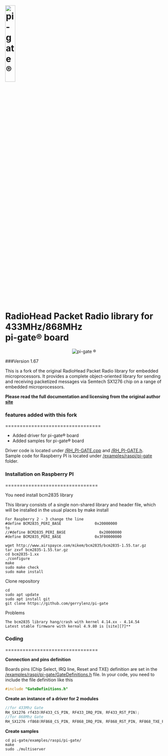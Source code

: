 <img src="https://ex-store.de/images/pi-gate/lo_pi-gate.png" height="25%" width="25%" alt="pi-gate ®"><br>
RadioHead Packet Radio library for 433MHz/868MHz<br>pi-gate® board 
=================================================
<p align="center"><img src="https://ex-store.de/images/pi-gate/github.png" alt="pi-gate ®"></p>

###Version 1.67

This is a fork of the original RadioHead Packet Radio library for embedded microprocessors. It provides a complete object-oriented library for sending and receiving packetized messages via Semtech SX1276 chip on a range of embedded microprocessors.

**Please read the full documentation and licensing from the original author [site][1]**

### features added with this fork
=================================

- Added driver for pi-gate® board
- Added samples for pi-gate® board

Driver code is located under [/RH_PI-GATE.cpp][5] and [/RH_PI-GATE.h][6].<br>
Sample code for Raspberry PI is located under [/examples/raspi/pi-gate][3] folder.

### Installation on Raspberry PI
================================

You need install bcm2835 library

This library consists of a single non-shared library and header file, which will be installed in the usual places by make install
```shell
For Raspberry 2 - 3 change the line
#define BCM2835_PERI_BASE               0x20000000
to
//#define BCM2835_PERI_BASE               0x20000000
#define BCM2835_PERI_BASE               0x3F00000000
```
```shell
wget http://www.airspayce.com/mikem/bcm2835/bcm2835-1.55.tar.gz
tar zxvf bcm2835-1.55.tar.gz
cd bcm2835-1.xx
./configure
make
sudo make check
sudo make install
```

Clone repository
```shell
cd
sudo apt update
sudo apt install git
git clone https://github.com/gerrylenz/pi-gate
```

Problems
```shell
The bcm2835 library hang/crash with kernel 4.14.xx - 4.14.54
Latest stable firmware with kernal 4.9.80 is [site][7]**
```

### Coding
================================

**Connection and pins definition**

Boards pins (Chip Select, IRQ line, Reset and TXE) definition are set in the [/examples/raspi/pi-gate/GateDefinitions.h][4] file. In your code, you need to include the file definition like this
```cpp
#include "GateDefinitions.h"

```

**Create an instance of a driver for 2 modules**
```cpp
//for 433Mhz Gate
RH_SX1276 rf433(RF433_CS_PIN, RF433_IRQ_PIN, RF433_RST_PIN);
//for 868Mhz Gate
RH_SX1276 rf868(RF868_CS_PIN, RF868_IRQ_PIN, RF868_RST_PIN, RF868_TXE_PIN);

```

**Create samples**
```shell
cd pi-gate/examples/raspi/pi-gate/
make
sudo ./multiserver
```

[1]: http://www.airspayce.com/mikem/arduino/RadioHead/
[2]: http://www.airspayce.com/mikem/arduino/RadioHead/RadioHead-1.67.zip
[3]: https://github.com/gerrylenz/pi-gate/blob/master/examples/raspi/pi-gate
[4]: https://github.com/gerrylenz/pi-gate/blob/master/examples/raspi/pi-gate/GateDefinitions.h
[5]: https://github.com/gerrylenz/pi-gate/blob/master/RH_PI-GATE.cpp
[6]: https://github.com/gerrylenz/pi-gate/blob/master/RH_PI-GATE.h
[7]: http://downloads.raspberrypi.org/raspbian/images/raspbian-2018-03-14/2018-03-13-raspbian-stretch.zip